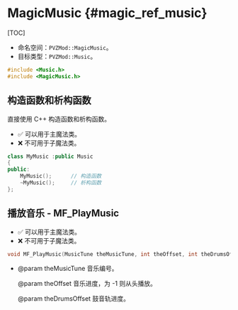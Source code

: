 # MagicMusic {#magic_ref_music}

[TOC]

* 命名空间：`PVZMod::MagicMusic`。
* 目标类型：`PVZMod::Music`。

```cpp
#include <Music.h>
#include <MagicMusic.h>
```

## 构造函数和析构函数 

直接使用 C++ 构造函数和析构函数。

* ✅ 可以用于主魔法类。
* ❌ 不可用于子魔法类。

```cpp
class MyMusic :public Music
{
public:
	MyMusic();		// 构造函数
	~MyMusic();		// 析构函数
};
```

## 播放音乐 - MF_PlayMusic

* ✅ 可以用于主魔法类。
* ❌ 不可用于子魔法类。

```cpp
void MF_PlayMusic(MusicTune theMusicTune, int theOffset, int theDrumsOffset, MagicMusic::PlayMusic_t& base);
```

* @param theMusicTune 音乐编号。

  @param theOffset 音乐进度，为 -1 则从头播放。

  @param theDrumsOffset 鼓音轨进度。

